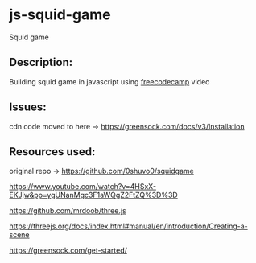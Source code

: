 # js-squid-game
Squid game

## Description:

Building squid game in javascript using <a href="https://www.youtube.com/watch?v=4HSxX-EKJjw&pp=ygUNanMgc3F1aWQgZ2FtZQ%3D%3D">freecodecamp</a> video

## Issues:

cdn code moved to here -> https://greensock.com/docs/v3/Installation

## Resources used:

original repo -> https://github.com/0shuvo0/squidgame

https://www.youtube.com/watch?v=4HSxX-EKJjw&pp=ygUNanMgc3F1aWQgZ2FtZQ%3D%3D

https://github.com/mrdoob/three.js

https://threejs.org/docs/index.html#manual/en/introduction/Creating-a-scene

https://greensock.com/get-started/